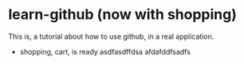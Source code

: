 # learn-github (now with shopping)

This is, a tutorial about how to use github, in a real application.

- shopping, cart, is ready
asdfasdffdsa
afdafddfsadfs
